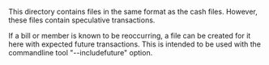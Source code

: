 This directory contains files in the same format as the cash files.  However,
these files contain speculative transactions.

If a bill or member is known to be reoccurring, a file can be created for it
here with expected future transactions.  This is intended to be used with the
commandline tool "--includefuture" option.
